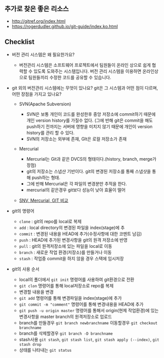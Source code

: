 ## 추가로 찾은 좋은 리소스
* http://gitref.org/index.html
* https://rogerdudler.github.io/git-guide/index.ko.html

## Checklist
* 버전 관리 시스템은 왜 필요한가요?
  
  * 버전관리 시스템은 소프트웨어 프로젝트에서 팀원들이 온라인 상으로 쉽게 협력할 수 있도록 도와주는 시스템입니다. 버전 관리 시스템을 이용하면 온라인상으로 팀원들끼리 수정한 코드를 공유할 수 있습니다. 

* git 외의 버전관리 시스템에는 무엇이 있나요? git은 그 시스템과 어떤 점이 다르며, 어떤 장점을 가지고 있나요?
	* SVN(Apache Subversion)
		* SVN은 보통 개인이 코드를 완성한후 중앙 저장소에 commit하기 때문에 개인 version history를 가질수 없다. (그에 반해 git은 commit을 해도 push하기 전까지는 서버에 영향을 미치지 않기 때문에 개인이 version history를 관리 할 수 있다.
		* SVN의 저장소는 외부에 존재, GIt은 로컬 저장소가 존재
	* Mercurial
		* Mercurial는 Git과 같은 DVCS의 형태이다.(history, branch, merge가 장점)
		* git의 저장소는 스냅샨 기반이다. git의 변경된 저장소를 통째 스냅샷을 통해 push하는 형태.
		* 그에 반해 Mercurial은 각 파일의 변경분만 추적을 한다.
		* mercurial의 같은경우 git보다 성능이 낮아 효율이 떨어

	* [SNV, Mercurial, GIT 비교](http://ora-sysdba.tistory.com/entry/Infra-%EB%B2%84%EC%A0%84%EA%B4%80%EB%A6%AC%EC%9D%98-%ED%9A%A8%EC%9C%A8%ED%99%94-git-%EA%B0%9C%EC%9A%94)
	

* git의 명령어
  * `clone` : git의 repo를 local로 복제
  * `add` : local directory의 변경된 파일을 index(stage)에 추
  * `commit` : 변경된 내용을 HEAD에 추가(수정사항에 대한 코멘트 남김)
  * `push` : HEAD에 추가된 변경사항을 git의 원격 저장소에 반영
  * `pull` : git의 원격저장소에 있는 파일을 local로 이동
  * `branch` : 새로운 작업 환경(저장소)를 만들거나 이동
  * `stash` : 작업중 commit을 하지 않을 경우 스택에 임시저장

* git의 사용 순서
  * local의 폴더에서 `git init` 명령어를 사용하여 git환경으로 전환
  * `git clon` 명령어를 통해 local저장소로 repo를 복제
  * 변경할 내용을 변경
  * `git add` 명령어를 통해 변경파일을 index(stage)에 추가
  * `git commit -m "comment"` 명령어를 통해 변경내용을 HEAD에 추가
  * `git push -u origin master` 명령어를 통해서 origin(현제 작업환경)에 있는 변경사항을 master branch의 원격저장소로 업로드
  * branch를 만들경우 `git branch newbranchname` 이동할경우 `git checkout branchname`
  * branch를 삭제할경우 `git branch -D branchname`
  * stash사용 `git stash`, `git stash list`, `git stash apply (--index)`, `git stash drop`
  * 상태를 나타내는 `git status`
   